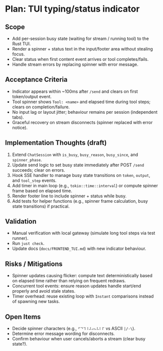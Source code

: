 # Plan: TUI typing/status indicator

## Scope
- Add per-session busy state (waiting for stream / running tool) to the Rust TUI.
- Render a spinner + status text in the input/footer area without stealing focus.
- Clear status when first content event arrives or tool completes/fails.
- Handle stream errors by replacing spinner with error message.

## Acceptance Criteria
- Indicator appears within ~100ms after `/send` and clears on first token/output event.
- Tool spinner shows `Tool: <name>` and elapsed time during tool steps; clears on completion/failure.
- No input lag or layout jitter; behaviour remains per session (independent tabs).
- Graceful recovery on stream disconnects (spinner replaced with error notice).

## Implementation Thoughts (draft)
1. Extend `ChatSession` with `is_busy`, `busy_reason`, `busy_since`, and `spinner_phase`.
2. Update send logic to set busy state immediately after POST `/send` succeeds; clear on errors.
3. Hook SSE handler to manage busy state transitions on `token`, `output`, and `tool_step` events.
4. Add timer in main loop (e.g., `tokio::time::interval`) or compute spinner frame based on elapsed time.
5. Render footer line to include spinner + status while busy.
6. Add tests for helper functions (e.g., spinner frame calculation, busy state transitions) if practical.

## Validation
- Manual verification with local gateway (simulate long tool steps via test runner).
- Run `just check`.
- Update docs (`docs/FRONTEND_TUI.md`) with new indicator behaviour.

## Risks / Mitigations
- Spinner updates causing flicker: compute text deterministically based on elapsed time rather than relying on frequent redraws.
- Concurrent tool events: ensure reason updates handle start/end properly and avoid stale states.
- Timer overhead: reuse existing loop with `Instant` comparisons instead of spawning new tasks.

## Open Items
- Decide spinner characters (e.g., `⠋⠙⠹⠸⠼⠴⠦⠧⠇⠏` vs ASCII `|/-\`).
- Determine error message wording for disconnects.
- Confirm behaviour when user cancels/aborts a stream (clear busy state?).
